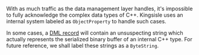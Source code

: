 With as much traffic as the data management layer handles, it's impossible to fully acknowledge the complex data types of C++. Kingsisle uses an internal system labeled as `ObjectProperty` to handle such cases.

In some cases, a [DML record](../DML/dml-records.md) will contain an unsuspecting string which actually represents the serialized binary buffer of an internal C++ type. For future reference, we shall label these strings as a `ByteString`.